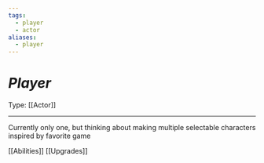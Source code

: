 ```yaml
---
tags:
  - player
  - actor
aliases:
  - player
---
```

# _Player_

Type: [[Actor]]

----

Currently only one, but thinking about making multiple selectable characters inspired by favorite game

[[Abilities]] [[Upgrades]]